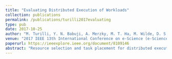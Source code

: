 ```yaml
---
title: "Evaluating Distributed Execution of Workloads"
collection: publications
permalink: /publications/turilli2017evaluating
type: pub
date: 2017-10-25
author: "M. Turilli, Y. N. Babuji, A. Merzky, M. T. Ha, M. Wilde, D. S. Katz and S. Jha"
venue: "2017 IEEE 13th International Conference on e-Science (e-Science)"
paperurl: https://ieeexplore.ieee.org/document/8109146
abstract: "Resource selection and task placement for distributed execution poses conceptual and implementation difficulties. Although resource selection and task placement are at the core of many tools and workflow systems, the methods are ad hoc rather than being based on models. Consequently, partial and non-interoperable implementations proliferate. We address both the conceptual and implementation difficulties by experimentally characterizing diverse modalities of resource selection and task placement. We compare the architectures and capabilities of two systems: the AIMES middleware and Swift workflow scripting language and runtime. We integrate these systems to enable the distributed execution of Swift workflows on Pilot-Jobs managed by the AIMES middleware. Our experiments characterize and compare alternative execution strategies by measuring the time to completion of heterogeneous uncoupled workloads executed at diverse scale and on multiple resources. We measure the adverse effects of pilot fragmentation and early binding of tasks to resources and the benefits of backfill scheduling across pilots on multiple resources. We then use this insight to execute a multi-stage workflow across five production-grade resources. We discuss the importance and implications for other tools and workflow systems."
---
```

